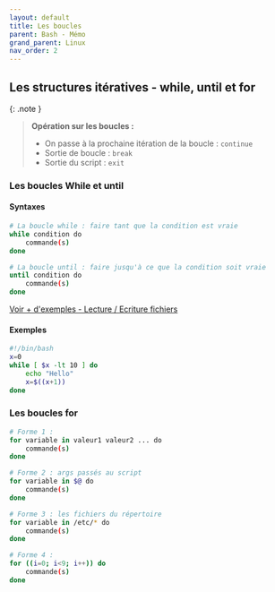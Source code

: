```yaml
---
layout: default
title: Les boucles
parent: Bash - Mémo
grand_parent: Linux
nav_order: 2
---
```


## Les structures itératives - while, until et for

{: .note }

> **Opération sur les boucles :**
>
> - On passe à la prochaine itération de la boucle : `continue`
> - Sortie de boucle : `break`
> - Sortie du script : `exit`

### Les boucles While et until

#### Syntaxes

```bash
# La boucle while : faire tant que la condition est vraie
while condition do
    commande(s)
done
```

```bash
# La boucle until : faire jusqu'à ce que la condition soit vraie
until condition do
    commande(s)
done
```

[Voir + d'exemples - Lecture / Ecriture fichiers](fichiers.html)

#### Exemples

```bash
#!/bin/bash
x=0
while [ $x -lt 10 ] do
    echo "Hello"
    x=$((x+1))
done
```

### Les boucles for

```bash
# Forme 1 :
for variable in valeur1 valeur2 ... do
    commande(s)
done
```

```bash
# Forme 2 : args passés au script
for variable in $@ do
    commande(s)
done
```

```bash
# Forme 3 : les fichiers du répertoire
for variable in /etc/* do
    commande(s)
done
```

```bash
# Forme 4 :
for ((i=0; i<9; i++)) do
    commande(s)
done
```
